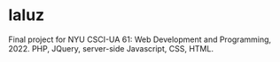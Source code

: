 # laluz
Final project for NYU CSCI-UA 61: Web Development and Programming, 2022. PHP, JQuery, server-side Javascript, CSS, HTML.
